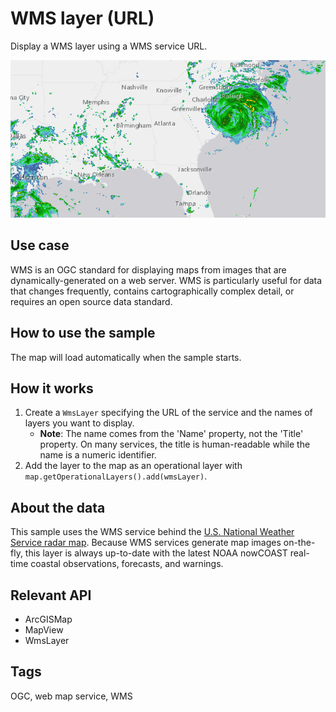 # WMS layer (URL)

Display a WMS layer using a WMS service URL.

![Image of WMS layer URL](WmsLayerUrl.png)

## Use case

WMS is an OGC standard for displaying maps from images that are dynamically-generated on a web server. WMS is particularly useful for data that changes frequently, contains cartographically complex detail, or requires an open source data standard.

## How to use the sample

The map will load automatically when the sample starts.

## How it works

1. Create a `WmsLayer` specifying the URL of the service and the names of layers you want to display.
    * **Note**: The name comes from the 'Name' property, not the 'Title' property. On many services, the title is human-readable while the name is a numeric identifier.
2. Add the layer to the map as an operational layer with `map.getOperationalLayers().add(wmsLayer)`.

## About the data

This sample uses the WMS service behind the [U.S. National Weather Service radar map](https://nowcoast.noaa.gov/geoserver/observations/weather_radar/wms?SERVICE=WMS&REQUEST=GetCapabilities). Because WMS services generate map images on-the-fly, this layer is always up-to-date with the latest NOAA nowCOAST real-time coastal observations, forecasts, and warnings.

## Relevant API

* ArcGISMap
* MapView
* WmsLayer

## Tags

OGC, web map service, WMS

